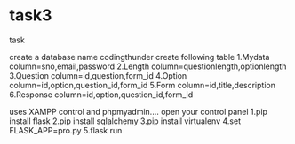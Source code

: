 # task3
task



create a database name codingthunder
create following table
1.Mydata
  column=sno,email,password
2.Length
  column=questionlength,optionlength
3.Question
  column=id,question,form_id
4.Option
  column=id,option,question_id,form_id
5.Form
  column=id,title,description
6.Response
   column=id,option,question_id,form_id

uses XAMPP control and phpmyadmin....
open your control panel
1.pip install flask
2.pip install sqlalchemy
3.pip install virtualenv
4.set FLASK_APP=pro.py
5.flask run
